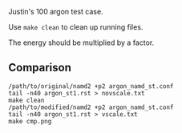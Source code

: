 Justin's 100 argon test case.

Use `make clean` to clean up running files.

The energy should be multiplied by a factor.


## Comparison

```
/path/to/original/namd2 +p2 argon_namd_st.conf
tail -n40 argon_st1.rst > novscale.txt
make clean
/path/to/modified/namd2 +p2 argon_namd_st.conf
tail -n40 argon_st1.rst > vscale.txt
make cmp.png
```

